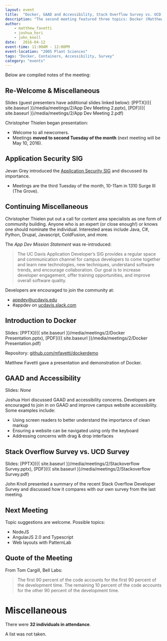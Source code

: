 ```yaml
---
layout: event
title:  "Docker, GAAD and Accessibility, Stack Overflow Survey vs. UCD Survey"
description: "The second meeting featured three topics: Docker (Matthew Favetti), GAAD and Accessibility (Joshua Hori), and a Comparision of the Stack Overflow Survey and UCD Survey (John Knoll)."
author:
    - matthew_favetti
    - joshua_hori
    - john_knoll
date:   2016-04-12
event-time: 11:00AM - 12:00PM
event-location: "2005 Plant Sciences"
tags: "Docker, Containers, Accessibility, Survey"
category: "events"
---
```


Below are compiled notes of the meeting:

Re-Welcome & Miscellaneous
-
Slides (guest presenters have additional slides linked below): [PPTX]({{ site.baseurl }}/media/meetings/2/App Dev Meeting 2.pptx), [PDF]({{ site.baseurl }}/media/meetings/2/App Dev Meeting 2.pdf)

Christopher Thielen began presentation:

- Welcome to all newcomers.
- Meetings **moved to second Tuesday of the month** (next meeting will be May 10, 2016).

Application Security SIG
-
Jevan Grey introduced the [Application Security SIG](https://security.ucdavis.edu/appsecurity_SIG.html) and discussed its importance.

- Meetings are the third Tuesday of the month, 10-11am in 1310 Surge III (The Grove).

Continuing  Miscellaneous
-
Christopher Thielen put out a call for content area specialists as one form of community building. Anyone who is an expert (or close enough!) or knows one should nominate the individual. Interested areas include Java, C#, Python, Drupal, Javascript, ColdFusion, and more.

The *App Dev Mission Statement* was re-introduced:

 > The UC Davis Application Developer’s SIG provides a regular space and communication channel for campus developers to come together and learn new technologies, new techniques, understand software trends, and encourage collaboration. Our goal is to increase developer engagement, offer training opportunities, and improve overall software quality.

Developers are encouraged to join the community at:

 - appdev@ucdavis.edu
 - #appdev on [ucdavis.slack.com](https://ucdavis.slack.com)

Introduction to Docker
-
Slides: [PPTX]({{ site.baseurl }}/media/meetings/2/Docker Presentation.pptx), [PDF]({{ site.baseurl }}/media/meetings/2/Docker Presentation.pdf)

Repository: [github.com/mfavetti/dockerdemo](https://github.com/mfavetti/dockerdemo)

Matthew Favetti gave a presentation and demonstration of Docker.

GAAD and Accessibility
-
Slides: *None*

Joshua Hori discussed GAAD and accessibility concerns. Developers are encouraged to join in on GAAD and improve campus website accessibility. Some examples include:

 - Using screen readers to better understand the importance of clean markup
 - Ensuring a website can be navigated using only the keyboard
 - Addressing concerns with drag & drop interfaces

Stack Overflow Survey vs. UCD Survey
-
Slides: [PPTX]({{ site.baseurl }}/media/meetings/2/Stackoverflow Survey.pptx), [PDF]({{ site.baseurl }}/media/meetings/2/Stackoverflow Survey.pdf)

John Knoll presented a summary of the recent Stack Overflow Developer Survey and discussed how it compares with our own survey from the last meeting.

Next Meeting
-
Topic suggestions are welcome. Possible topics:

 - NodeJS
 - AngularJS 2.0 and Typescript
 - Web layouts with PatternLab

Quote of the Meeting
-
From Tom Cargill, Bell Labs:

 > The first 90 percent of the code accounts for the first 90 percent of the development time. The remaining 10 percent of the code accounts for the other 90 percent of the development time.

Miscellaneous
=
There were **32 individuals in attendance**.

A list was not taken.
